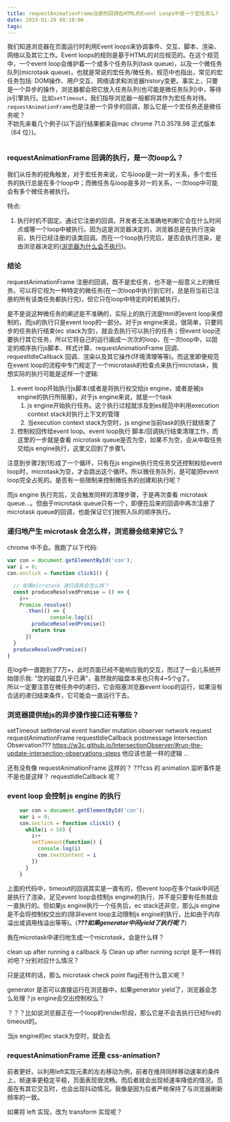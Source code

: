 ```yaml
---
title: requestAnimationFrame注册的回调在HTML的Event Loops中是一个宏任务么?
date: 2019-01-29 08:18:06
tags:
---
```

我们知道浏览器在页面运行时利用Event loops来协调事件、交互、脚本、渲染、网络以及其它工作。Event loops的规则是基于HTML的对应规范的。在这个规范中，一个event loop会维护着一个或多个任务队列(task queue)，以及一个微任务队列(microtask queue)，也就是常说的宏任务/微任务。规范中也指出，常见的宏任务包括: DOM操作、用户交互、网络请求和浏览器history变更。事实上，只要是一个异步的操作，浏览器都会把它放入任务队列(也可能是微任务队列)中，等待js引擎执行。比如`setTimeout`，我们指导浏览器一般都将其作为宏任务对待。`requestAnimationFrame`也是注册一个异步的回调，那么它是一个宏任务还是微任务呢？   
不妨先来看几个例子(以下运行结果都来自mac chrome 71.0.3578.98 正式版本（64 位）)。
```javascript

```

### requestAnimationFrame 回调的执行，是一次loop么？
我们从任务的视角触发，对于宏任务来说，它与loop是一对一的关系，多个宏任务的执行总是在多个loop中；而微任务与loop是多对一的关系，一次loop中可能会有多个微任务被执行。  

特点:
1. 执行时机不固定。通过它注册的回调，开发者无法准确地判断它会在什么时间点或哪一个loop中被执行。因为这是浏览器决定的，浏览器总是在执行渲染前，执行已经注册的该类回调。而在一个loop执行完后，是否会执行渲染，是由浏览器决定的(<a href='whynotrender'>浏览器为什么会不执行</a>)。



### 结论
requestAnimationFrame 注册的回调，既不是宏任务，也不是一般意义上的微任务。可以将它视为一种特定的微任务(在一次loop中执行到它时，总是将当前已注册的所有该类任务都执行完)，但它只在loop中特定的时机被执行，


是不是说这种微任务的阐述是不准确的，实际上的执行流是html的event loop来控制的，而js的执行只是event loop的一部分。对于js engine来说，很简单，只要同步的任务执行结束(ec stack为空)，就会去执行可以执行的任务；但event loop还要执行其它任务，所以它将自己的运行画成一次次的loop，在一次loop中，以固定的顺序执行js脚本、样式计算、requestAnimationFrame 回调、requestIdleCallback 回调、渲染以及其它操作(环境清理等等)。而这里即便规范在event loop的流程中专门规定了一个microtask的检查点来执行microtask，我想实际的执行可能是这样一个逻辑:
1. event loop开始执行js脚本(或者是将执行权交给js engine，或者是被js engine的执行所阻塞)，对于js engine来说，就是一个task
    1. js engine开始执行任务。这个执行过程就涉及到es规范中利用execution context stack对执行上下文的管理
    2. 当execution context stack为空时，js engine当前task的执行就结束了
2. 控制权回传给event loop。event loop执行 脚本/回调执行结束清理工作，而这里的一步就是查看 microtask queue是否为空，如果不为空，会从中取任务交给js engine执行，这里又回到了步骤1。

注意到步骤2到1形成了一个循环，只有在js engine执行完任务交还控制权给event loop时，microtask为空，才会跳出这个循环。所以微任务队列，是可能把event loop完全占死的。是否有一些限制来控制微任务的创建和执行呢？  

而js engine 执行完后，又会触发同样的清理步骤，于是再次查看 microtask queue...。但由于microtask queue只有一个，即便在后来的回调中再次注册了microtask queue的回调，也能保证它们按照入队的顺序执行。

### 递归地产生 microtask 会怎么样，浏览器会结束掉它么？
chrome 中不会。我跑了以下代码:
```javascript
var con = document.getElementById('con');
var i = 0;
con.onclick = function click1() {

  // 如果microtask 递归调用会怎么样？
  const produceResolvedPromise = () => {
    i++
    Promise.resolve()
      .then(() => {
              console.log(i)
        produceResolvedPromise()
        return true
      })
  }
  produceResolvedPromise()
}
```
在log中一直跑到了7万+，此时页面已经不能响应我的交互，而过了一会儿系统开始提示我: "您的磁盘几乎已满"，虽然我的磁盘本来也只有4~5个g了。  
所以一定要注意在微任务中的递归，它会阻塞浏览器event loop的运行，如果没有合适的递归结束条件，它可能会一直运行下去。   

### 浏览器提供给js的异步操作接口还有哪些？
setTimeout
setInterval
event handler
mutation observer
network request
requestAnimationFrame
requestIdleCallback
postmessage
Intersection Observation???  https://w3c.github.io/IntersectionObserver/#run-the-update-intersection-observations-steps 他应该也是一样的逻辑
...

还有没有像 requestAnimationFrame 这样的？ ???css 的 animation 监听事件是不是也是这样？ 
requestIdleCallback 呢？

### event loop 会控制 js engine 的执行
```javascript
    var con = document.getElementById('con');
    var i = 0;
    con.onclick = function click1() {
      while(i < 50) {
        i++
        setTimeout(function() {
          console.log(i)
          con.textContent = i
        })
      }
    }
```
上面的代码中，timeout的回调其实是一直有的，但event loop在多个task中间还是执行了渲染，足见event loop会控制js engine的执行，并不是只要有任务就会一直执行的。但如果js engine执行一个任务后，ec stack还非空，那么js engine是不会将控制权交出的(除非event loop主动限制js engine的执行，比如由于内存溢出或调用栈溢出等等)。(***???如果generator中间yield了执行呢？***)

我在microtask中递归地生成一个microtask，会是什么样？

 clean up after running a callback 与 Clean up after running script 是不一样的对吧？分别对应什么情况？

只是这样的话，那么 microtask check point flag还有什么意义呢？

generator 是否可以直接运行在浏览器中，如果generator yield了，浏览器会怎么处理？js engine会交出控制权么？

？？？比如说浏览器正在一个loop的render阶段，那么它是不会去执行已经fire的timeout的。

当js engine的ec stack为空时，就会去


### requestAnimationFrame 还是 css-animation?
前者更好。以利用left实现元素的左右移动为例，前者在维持同样移动速率的条件上，帧速率更稳定平稳，页面表现很流畅。而后者就会出现帧速率降低的情况，页面在有其它交互时，也会出现抖动情况。我像是因为后者严格保持了与浏览器刷新频率的一致。  

如果将 left 实现，改为 transform 实现呢？